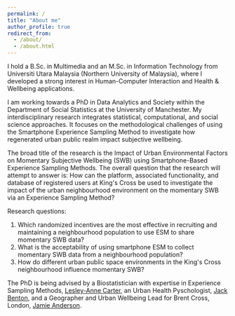 ```yaml
---
permalink: /
title: "About me"
author_profile: true
redirect_from: 
  - /about/
  - /about.html
---
```


I hold a B.Sc. in Multimedia and an M.Sc. in Information Technology from Universiti Utara Malaysia (Northern University of Malaysia), where I developed a strong interest in Human-Computer Interaction and Health & Wellbeing applications. 

I am working towards a PhD in Data Analytics and Society within the Department of Social Statistics at the University of Manchester. My interdisciplinary research integrates statistical, computational, and social science approaches. It focuses on the methodological challenges of using the Smartphone Experience Sampling Method to investigate how regenerated urban public realm impact subjective wellbeing. 

The broad title of the research is the Impact of Urban Environmental Factors on Momentary Subjective Wellbeing (SWB) using Smartphone-Based Experience Sampling Methods. The overall question that the research will attempt to answer is: How can the platform, associated functionality, and database of registered users at King's Cross be used to investigate the impact of the urban neighbourhood environment on the momentary SWB via an Experience Sampling Method?

Research questions:
1. Which randomized incentives are the most effective in recruiting and maintaining a neighbourhood population to use ESM to share momentary SWB data?
2. What is the acceptability of using smartphone ESM to collect momentary SWB data from a neighbourhood population?
3. How do different urban public space environments in the King's Cross neighbourhood influence momentary SWB?

The PhD is being advised by a Biostatistician with expertise in Experience Sampling Methods, [Lesley-Anne Carter](https://research.manchester.ac.uk/en/persons/lesley-anne.carter), an Urban Health Pyschologist, [Jack Benton](https://research.manchester.ac.uk/en/persons/jack.benton), and a Geographer and Urban Wellbeing Lead for Brent Cross, London, [Jamie Anderson](https://research.manchester.ac.uk/en/persons/jamie.anderson).
